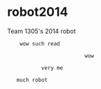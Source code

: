 robot2014
=========

Team 1305's 2014 robot


        wow such read
   
                             wow
                             
               very me
               
       much robot
